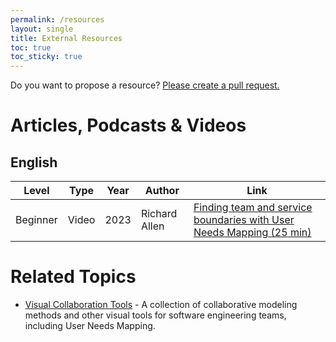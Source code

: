 ```yaml
---
permalink: /resources
layout: single
title: External Resources
toc: true
toc_sticky: true
---
```


Do you want to propose a resource? [Please create a pull request.](https://github.com/conjurer-rich/user-needs-mapping)

# Articles, Podcasts & Videos

## English

| Level     | Type     | Year | Author              | Link |
|---------- |--------- | ---- | ------------------- | ---- | 
| Beginner  | Video    | 2023 | Richard Allen  | [Finding team and service boundaries with User Needs Mapping (25 min)](https://www.youtube.com/watch?v=9KScLA7zCHU) |


# Related Topics
- [Visual Collaboration Tools](https://leanpub.com/visualcollaborationtools) - A collection of collaborative modeling methods and other visual tools for software engineering teams, including User Needs Mapping.
